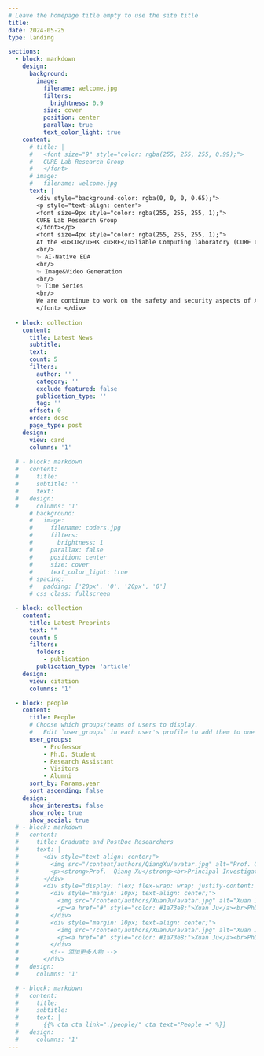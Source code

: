 ```yaml
---
# Leave the homepage title empty to use the site title
title:
date: 2024-05-25
type: landing

sections:
  - block: markdown
    design:
      background:
        image:
          filename: welcome.jpg
          filters:
            brightness: 0.9
          size: cover
          position: center
          parallax: true
          text_color_light: true
    content:
      # title: |
      #   <font size="9" style="color: rgba(255, 255, 255, 0.99);">
      #   CURE Lab Research Group
      #   </font>
      # image:
      #   filename: welcome.jpg
      text: |
        <div style="background-color: rgba(0, 0, 0, 0.65);">
        <p style="text-align: center">
        <font size=9px style="color: rgba(255, 255, 255, 1);">
        CURE Lab Research Group
        </font></p>
        <font size=4px style="color: rgba(255, 255, 255, 1);">
        At the <u>CU</u>HK <u>RE</u>liable Computing laboratory (CURE Lab.), our core research methodology is rooted in creating innovative solutions that directly tackle the limitations of state-of-the-art computing technologies. Currently, we are passionately committed to the exploration and advancement of artificial intelligence across a variety of cutting-edge directions:
        <br/>
        ✨ AI-Native EDA
        <br/>
        ✨ Image&Video Generation 
        <br/>
        ✨ Time Series
        <br/>
        We are continue to work on the safety and security aspects of AI, developing robust AI models that can withstand adversarial attacks and operate reliably even under uncertain or volatile conditions.
        </font> </div>
  
  - block: collection
    content:
      title: Latest News
      subtitle:
      text:
      count: 5
      filters:
        author: ''
        category: ''
        exclude_featured: false
        publication_type: ''
        tag: ''
      offset: 0
      order: desc
      page_type: post
    design:
      view: card
      columns: '1'
  
  # - block: markdown
  #   content:
  #     title:
  #     subtitle: ''
  #     text:
  #   design:
  #     columns: '1'
      # background:
      #   image: 
      #     filename: coders.jpg
      #     filters:
      #       brightness: 1
      #     parallax: false
      #     position: center
      #     size: cover
      #     text_color_light: true
      # spacing:
      #   padding: ['20px', '0', '20px', '0']
      # css_class: fullscreen

  - block: collection
    content:
      title: Latest Preprints
      text: ""
      count: 5
      filters:
        folders:
          - publication
        publication_type: 'article'
    design:
      view: citation
      columns: '1'

  - block: people
    content:
      title: People
      # Choose which groups/teams of users to display.
      #   Edit `user_groups` in each user's profile to add them to one or more of these groups.
      user_groups:
          - Professor
          - Ph.D. Student
          - Research Assistant
          - Visitors
          - Alumni
      sort_by: Params.year
      sort_ascending: false
    design:
      show_interests: false
      show_role: true
      show_social: true
  # - block: markdown
  #   content:
  #     title: Graduate and PostDoc Researchers
  #     text: |
  #       <div style="text-align: center;">
  #         <img src="/content/authors/QiangXu/avatar.jpg" alt="Prof. Qiang Xu" style="width:100px; border-radius:50%;">
  #         <p><strong>Prof.  Qiang Xu</strong><br>Principal Investigator</p>
  #       </div>
  #       <div style="display: flex; flex-wrap: wrap; justify-content: center;">
  #         <div style="margin: 10px; text-align: center;">
  #           <img src="/content/authors/XuanJu/avatar.jpg" alt="Xuan Ju" style="width:80px; border-radius:50%;">
  #           <p><a href="#" style="color: #1a73e8;">Xuan Ju</a><br>PhD, started SP'22</p>
  #         </div>
  #         <div style="margin: 10px; text-align: center;">
  #           <img src="/content/authors/XuanJu/avatar.jpg" alt="Xuan Ju" style="width:80px; border-radius:50%;">
  #           <p><a href="#" style="color: #1a73e8;">Xuan Ju</a><br>PhD, started SP'22</p>
  #         </div>
  #         <!-- 添加更多人物 -->
  #       </div>
  #   design:
  #     columns: '1'

  # - block: markdown
  #   content:
  #     title:
  #     subtitle:
  #     text: |
  #       {{% cta cta_link="./people/" cta_text="People →" %}}
  #   design:
  #     columns: '1'
---
```

